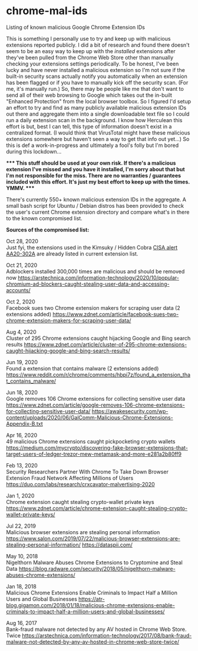 # chrome-mal-ids
Listing of known malicious Google Chrome Extension IDs

This is something I personally use to try and keep up with malicious extensions reported publicly.  I did a bit of research and found there doesn't seem to be an easy way to keep up with the *installed* extensions after they've been pulled from the Chrome Web Store other than manually checking your extensions settings periodically.  To be honest, I've been lucky and have never installed a malicious extension so I'm not sure if the built-in security scans actually notify you automatically when an extension has been flagged or if you have to manually kick off the security scan.  (For me, it's manually run.)  So, there may be people like me that don't want to send all of their web browsing to Google which takes out the in-built "Enhanced Protection" from the local browser toolbox.  So I figured I'd setup an effort to try and find as many publicly available malicious extension IDs out there and aggregate them into a single downloadable text file so I could run a daily extension scan in the background.  I know how Herculean this effort is but, best I can tell, this type of information doesn't exist in a centralized format.  (I would think that VirusTotal might have these malicious extensions somewhere but haven't seen a way to get that info out yet...)  So this is def a work-in-progress and ultimately a fool's folly but I'm bored during this lockdown...

<b>*** This stuff should be used at your own risk.  If there's a malicious extension I've missed and you have it installed, I'm sorry about that but I'm not responsible for the miss.  There are no warranties / guarantees included with this effort.  It's just my best effort to keep up with the times.  YMMV. ***</b>

There's currently 550+ known malicious extension IDs in the aggregate.  A small bash script for Ubuntu / Debian distros has been provided to check the user's current Chrome extension directory and compare what's in there to the known compromised list. 

<b>Sources of the compromised list:</b> 

Oct 28, 2020<br>
Just fyi, the extensions used in the Kimsuky / Hidden Cobra <a href=https://us-cert.cisa.gov/ncas/alerts/aa20-301a>CISA alert AA20-302A</a> are already listed in current extension list.

Oct 21, 2020<br>
Adblockers installed 300,000 times are malicious and should be removed now  https://arstechnica.com/information-technology/2020/10/popular-chromium-ad-blockers-caught-stealing-user-data-and-accessing-accounts/

Oct 2, 2020<br>
Facebook sues two Chrome extension makers for scraping user data (2 extensions added) https://www.zdnet.com/article/facebook-sues-two-chrome-extension-makers-for-scraping-user-data/

Aug 4, 2020<br>
Cluster of 295 Chrome extensions caught hijacking Google and Bing search results  https://www.zdnet.com/article/cluster-of-295-chrome-extensions-caught-hijacking-google-and-bing-search-results/

Jun 19, 2020<br>
Found a extension that contains malware (2 extensions added) https://www.reddit.com/r/chrome/comments/hbpi7z/found_a_extension_that_contains_malware/

Jun 18, 2020<br>
Google removes 106 Chrome extensions for collecting sensitive user data https://www.zdnet.com/article/google-removes-106-chrome-extensions-for-collecting-sensitive-user-data/ https://awakesecurity.com/wp-content/uploads/2020/06/GalComm-Malicious-Chrome-Extensions-Appendix-B.txt

Apr 16, 2020<br>
49 malicious Chrome extensions caught pickpocketing crypto wallets  https://medium.com/mycrypto/discovering-fake-browser-extensions-that-target-users-of-ledger-trezor-mew-metamask-and-more-e281a2b80ff9

Feb 13, 2020<br>
Security Researchers Partner With Chrome To Take Down Browser Extension Fraud Network Affecting Millions of Users https://duo.com/labs/research/crxcavator-malvertising-2020

Jan 1, 2020<br>
Chrome extension caught stealing crypto-wallet private keys https://www.zdnet.com/article/chrome-extension-caught-stealing-crypto-wallet-private-keys/

Jul 22, 2019<br>
Malicious browser extensions are stealing personal information https://www.salon.com/2019/07/22/malicious-browser-extensions-are-stealing-personal-information/  https://dataspii.com/

May 10, 2018<br>
Nigelthorn Malware Abuses Chrome Extensions to Cryptomine and Steal Data https://blog.radware.com/security/2018/05/nigelthorn-malware-abuses-chrome-extensions/

Jan 18, 2018<br>
Malicious Chrome Extensions Enable Criminals to Impact Half a Million Users and Global Businesses https://atr-blog.gigamon.com/2018/01/18/malicious-chrome-extensions-enable-criminals-to-impact-half-a-million-users-and-global-businesses/

Aug 16, 2017<br>
Bank-fraud malware not detected by any AV hosted in Chrome Web Store. Twice https://arstechnica.com/information-technology/2017/08/bank-fraud-malware-not-detected-by-any-av-hosted-in-chrome-web-store-twice/

 
